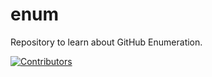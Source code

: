 # enum
Repository to learn about GitHub Enumeration.



























[![Contributors](https://img.shields.io/badge/Contributors-2-brightgreen)](https://github.com/EurydiceCorp/enum/graphs/contributors)
